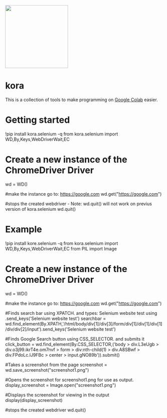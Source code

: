 <img src="https://drive.google.com/uc?id=1-gMyDsJZ56TlJ84yoMfHp5OwxFzsn6wS" width=200 height=200 />

# kora

This is a collection of tools to make programming on [Google Colab](https://colab.research.google.com) easier.

# Getting started

!pip install kora.selenium -q
from kora.selenium import WD,By,Keys,WebDriverWait,EC

# Create a new instance of the ChromeDriver Driver
wd = WD()

#make the instance go to: https://google.com
wd.get("https://google.com")

#stops the created webdriver - Note: wd.quit() will not work on previus version of kora.selenium
wd.quit()

# Example

!pip install kore.selenium -q
from kora.selenium import WD,By,Keys,WebDriverWait,EC
from PIL import Image

# Create a new instance of the ChromeDriver Driver
wd = WD()

#make the instance go to: https://google.com
wd.get("https://google.com")

#Finds search bar using XPATCH. and types: Selenium website test using .send_keys('Selenium website test')
searchbar = wd.find_element(By.XPATH,'/html/body/div[1]/div[3]/form/div[1]/div[1]/div[1]/div/div[2]/input').send_keys('Selenium website test')

#Finds Google Search button using CSS_SELECTOR. and submits it
click_button = wd.find_element(By.CSS_SELECTOR,('body > div.L3eUgb > div.o3j99.ikrT4e.om7nvf > form > div:nth-child(1) > div.A8SBwf > div.FPdoLc.lJ9FBc > center > input.gNO89b')).submit()

#Takes a screenshot from the page
screenshot = wd.save_screenshot("screenshot1.png")

#Opens the screenshot for screenshot1.png for use as output.
display_screenshot = Image.open("screenshot1.png")

#Displays the screenshot for viewing in the output 
display(display_screenshot)

#stops the created webdriver
wd.quit()
